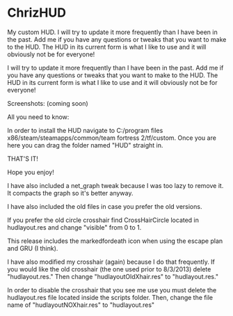 ChrizHUD
========

My custom HUD. I will try to update it more frequently than I have been in the past. Add me if you have any questions or tweaks that you want to make to the HUD. The HUD in its current form is what I like to use and it will obviously not be for everyone!

I will try to update it more frequently than I have been in the past. Add me if you have any questions or tweaks that you want to make to the HUD. The HUD in its current form is what I like to use and it will obviously not be for everyone!

Screenshots: (coming soon)

All you need to know:

In order to install the HUD navigate to C:/program files x86/steam/steamapps/common/team fortress 2/tf/custom. Once you are here you can drag the folder named "HUD" straight in.

THAT'S IT!

Hope you enjoy!

I have also included a net_graph tweak because I was too lazy to remove it. It compacts the graph so it's better anyway.

I have also included the old files in case you prefer the old versions.

If you prefer the old circle crosshair find CrossHairCircle located in hudlayout.res and change "visible" from 0 to 1.

This release includes the markedfordeath icon when using the escape plan and GRU (I think).

I have also modified my crosshair (again) because I do that frequently. If you would like the old crosshair (the one used prior to 8/3/2013) delete "hudlayout.res." Then change "hudlayoutOldXhair.res" to "hudlayout.res."

In order to disable the crosshair that you see me use you must delete the hudlayout.res file located inside the scripts folder. Then, change the file name of "hudlayoutNOXhair.res" to "hudlayout.res"
